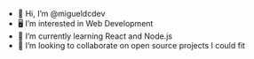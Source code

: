 - 👋 Hi, I’m @migueldcdev
- 🖥️ I’m interested in Web Development 
- 🌱 I’m currently learning React and Node.js 
- 🙋‍ I’m looking to collaborate on open source projects I could fit

<!---
migueldcdev/migueldcdev is a ✨ special ✨ repository because its `README.md` (this file) appears on your GitHub profile.
You can click the Preview link to take a look at your changes.
--->
